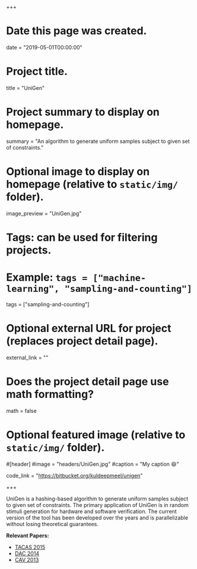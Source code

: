 +++
# Date this page was created.
date = "2019-05-01T00:00:00"

# Project title.
title = "UniGen"

# Project summary to display on homepage.
summary = "An algorithm to generate uniform samples subject to given set of constraints."

# Optional image to display on homepage (relative to `static/img/` folder).
image_preview = "UniGen.jpg"

# Tags: can be used for filtering projects.
# Example: `tags = ["machine-learning", "sampling-and-counting"]`
tags = ["sampling-and-counting"]

# Optional external URL for project (replaces project detail page).
external_link = ""

# Does the project detail page use math formatting?
math = false

# Optional featured image (relative to `static/img/` folder).
#[header]
#image = "headers/UniGen.jpg"
#caption = "My caption :smile:"

code_link = "https://bitbucket.org/kuldeepmeel/unigen"

+++

UniGen is a hashing-based algorithm to generate uniform samples subject to given set of constraints. The primary application of UniGen is in random stimuli generation for hardware and software verification. The current version of the tool has been developed over the years and is parallelizable without losing theoretical guarantees.

**Relevant Papers:**

* [TACAS 2015](https://www.comp.nus.edu.sg/~meel/Papers/Tacas15.pdf "TACAS 2015")
* [DAC 2014](https://www.comp.nus.edu.sg/~meel/Papers/DAC2014.pdf "DAC 2014")
* [CAV 2013](https://www.comp.nus.edu.sg/~meel/Papers/cav13.pdf "CAV 2013")

